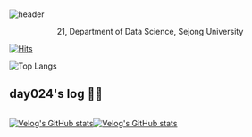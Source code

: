 ###

![header](https://capsule-render.vercel.app/api?type=waving&color=gradient&&height=300&section=header&text=Welcome%20to%20%20day024%20's%20GitHub🍀&fontSize=40&animation=twinkling)

 
<p align="center">
 21, Department of Data Science, Sejong University
 
 [![Hits](https://hits.seeyoufarm.com/api/count/incr/badge.svg?url=https%3A%2F%2Fgithub.com%2Fday024%2Fhit-counter&count_bg=%23D8ACF0&title_bg=%23555555&icon=&icon_color=%23E7E7E7&title=hits&edge_flat=false)](https://hits.seeyoufarm.com)
 
 ![Top Langs](https://github-readme-stats.vercel.app/api/top-langs/?username=day024&layout=compact)

## day024's log 👩‍💻 

<div style="display:flex; flex-direction:row;">
 
 [![Velog's GitHub stats](https://velog-readme-stats.vercel.app/api/badge?name=day024)](https://velog.io/@day024) 
 
 [![Velog's GitHub stats](https://velog-readme-stats.vercel.app/api?name=day024)](https://github.com/day024/velog-readme-stats)

</div>


